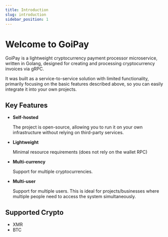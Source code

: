 ```yaml
---
title: Introduction
slug: introduction
sidebar_position: 1
---
```


# Welcome to GoiPay

GoiPay is a lightweight cryptocurrency payment processor microservice, written in Golang, designed for creating and processing cryptocurrency invoices via gRPC.

It was built as a service-to-service solution with limited functionality, primarily focusing on the basic features described above, so you can easily integrate it into your own projects.

## Key Features

- **Self-hosted**

    The project is open-source, allowing you to run it on your own infrastructure without relying on third-party services.

- **Lightweight**

    Minimal resource requirements (does not rely on the wallet RPC)

- **Multi-currency**

    Support for multiple cryptocurrencies.

- **Multi-user**
    
    Support for multiple users. This is ideal for projects/businesses where multiple people need to access the system simultaneously.

## Supported Crypto
- XMR
- BTC